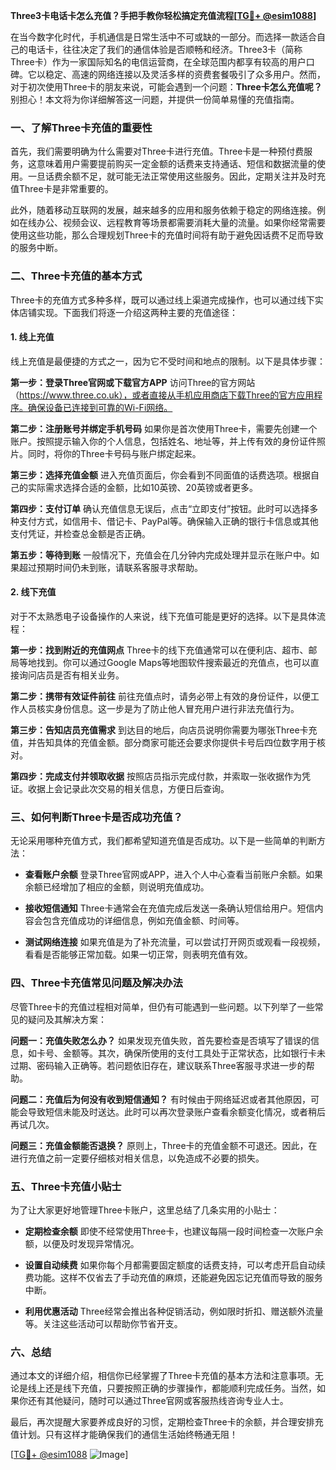 **Three3卡电话卡怎么充值？手把手教你轻松搞定充值流程[[TG💪+ @esim1088](https://t.me/s/esim1088)]**

在当今数字化时代，手机通信是日常生活中不可或缺的一部分。而选择一款适合自己的电话卡，往往决定了我们的通信体验是否顺畅和经济。Three3卡（简称Three卡）作为一家国际知名的电信运营商，在全球范围内都享有较高的用户口碑。它以稳定、高速的网络连接以及灵活多样的资费套餐吸引了众多用户。然而，对于初次使用Three卡的朋友来说，可能会遇到一个问题：**Three卡怎么充值呢？** 别担心！本文将为你详细解答这一问题，并提供一份简单易懂的充值指南。

### 一、了解Three卡充值的重要性

首先，我们需要明确为什么需要对Three卡进行充值。Three卡是一种预付费服务，这意味着用户需要提前购买一定金额的话费来支持通话、短信和数据流量的使用。一旦话费余额不足，就可能无法正常使用这些服务。因此，定期关注并及时充值Three卡是非常重要的。

此外，随着移动互联网的发展，越来越多的应用和服务依赖于稳定的网络连接。例如在线办公、视频会议、远程教育等场景都需要消耗大量的流量。如果你经常需要使用这些功能，那么合理规划Three卡的充值时间将有助于避免因话费不足而导致的服务中断。

### 二、Three卡充值的基本方式

Three卡的充值方式多种多样，既可以通过线上渠道完成操作，也可以通过线下实体店铺实现。下面我们将逐一介绍这两种主要的充值途径：

#### 1. 线上充值

线上充值是最便捷的方式之一，因为它不受时间和地点的限制。以下是具体步骤：

**第一步：登录Three官网或下载官方APP**
访问Three的官方网站（https://www.three.co.uk），或者直接从手机应用商店下载Three的官方应用程序。确保设备已连接到可靠的Wi-Fi网络。

**第二步：注册账号并绑定手机号码**
如果你是首次使用Three卡，需要先创建一个账户。按照提示输入你的个人信息，包括姓名、地址等，并上传有效的身份证件照片。同时，将你的Three卡号码与账户绑定起来。

**第三步：选择充值金额**
进入充值页面后，你会看到不同面值的话费选项。根据自己的实际需求选择合适的金额，比如10英镑、20英镑或者更多。

**第四步：支付订单**
确认充值信息无误后，点击“立即支付”按钮。此时可以选择多种支付方式，如信用卡、借记卡、PayPal等。确保输入正确的银行卡信息或其他支付凭证，并检查总金额是否正确。

**第五步：等待到账**
一般情况下，充值会在几分钟内完成处理并显示在账户中。如果超过预期时间仍未到账，请联系客服寻求帮助。

#### 2. 线下充值

对于不太熟悉电子设备操作的人来说，线下充值可能是更好的选择。以下是具体流程：

**第一步：找到附近的充值网点**
Three卡的线下充值通常可以在便利店、超市、邮局等地找到。你可以通过Google Maps等地图软件搜索最近的充值点，也可以直接询问店员是否有相关业务。

**第二步：携带有效证件前往**
前往充值点时，请务必带上有效的身份证件，以便工作人员核实身份信息。这一步是为了防止他人冒充用户进行非法充值行为。

**第三步：告知店员充值需求**
到达目的地后，向店员说明你需要为哪张Three卡充值，并告知具体的充值金额。部分商家可能还会要求你提供卡号后四位数字用于核对。

**第四步：完成支付并领取收据**
按照店员指示完成付款，并索取一张收据作为凭证。收据上会记录此次交易的相关信息，方便日后查询。

### 三、如何判断Three卡是否成功充值？

无论采用哪种充值方式，我们都希望知道充值是否成功。以下是一些简单的判断方法：

- **查看账户余额**
  登录Three官网或APP，进入个人中心查看当前账户余额。如果余额已经增加了相应的金额，则说明充值成功。
  
- **接收短信通知**
  Three卡通常会在充值完成后发送一条确认短信给用户。短信内容会包含充值成功的详细信息，例如充值金额、时间等。

- **测试网络连接**
  如果充值是为了补充流量，可以尝试打开网页或观看一段视频，看看是否能够正常加载。如果一切正常，则表明充值有效。

### 四、Three卡充值常见问题及解决办法

尽管Three卡的充值过程相对简单，但仍有可能遇到一些问题。以下列举了一些常见的疑问及其解决方案：

**问题一：充值失败怎么办？**
如果发现充值失败，首先要检查是否填写了错误的信息，如卡号、金额等。其次，确保所使用的支付工具处于正常状态，比如银行卡未过期、密码输入正确等。若问题依旧存在，建议联系Three客服寻求进一步的帮助。

**问题二：充值后为何没有收到短信通知？**
有时候由于网络延迟或者其他原因，可能会导致短信未能及时送达。此时可以再次登录账户查看余额变化情况，或者稍后再试几次。

**问题三：充值金额能否退换？**
原则上，Three卡的充值金额不可退还。因此，在进行充值之前一定要仔细核对相关信息，以免造成不必要的损失。

### 五、Three卡充值小贴士

为了让大家更好地管理Three卡账户，这里总结了几条实用的小贴士：

- **定期检查余额**
  即使不经常使用Three卡，也建议每隔一段时间检查一次账户余额，以便及时发现异常情况。

- **设置自动续费**
  如果你每个月都需要固定额度的话费支持，可以考虑开启自动续费功能。这样不仅省去了手动充值的麻烦，还能避免因忘记充值而导致的服务中断。

- **利用优惠活动**
  Three经常会推出各种促销活动，例如限时折扣、赠送额外流量等。关注这些活动可以帮助你节省开支。

### 六、总结

通过本文的详细介绍，相信你已经掌握了Three卡充值的基本方法和注意事项。无论是线上还是线下充值，只要按照正确的步骤操作，都能顺利完成任务。当然，如果你还有其他疑问，随时可以通过Three官网或客服热线咨询专业人士。

最后，再次提醒大家要养成良好的习惯，定期检查Three卡的余额，并合理安排充值计划。只有这样才能确保我们的通信生活始终畅通无阻！

[[TG💪+ @esim1088](https://t.me/s/esim1088) ![Image](https://i.postimg.cc/4NQfJmqS/Snipaste-2025-05-13-00-14-12.png)]